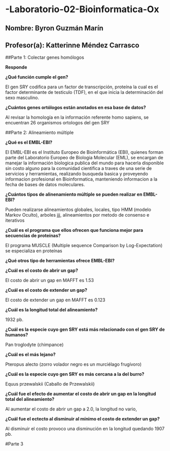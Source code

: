 # -Laboratorio-02-Bioinformatica-Ox

## Nombre: Byron Guzmán Marín

## Profesor(a): Katterinne Méndez Carrasco

##Parte 1: Colectar genes homólogos

__Responde__

__¿Qué función cumple el gen?__

El gen SRY codifica para un factor  de transcripción, proteína la cual es el factor determinante de testiculo (TDF), en el que inicia la determinación del sexo masculino.

__¿Cuántos genes ortólogos están anotados en esa base de datos?__

Al revisar la homología en la información referente homo sapiens, se encuentran 26 organismos ortologos del gen SRY

##Parte 2: Alineamiento múltiple

__¿Qué es el EMBL-EBI?__

El EMBL-EBI es el Instituto Europeo de Bioinformática (EBI), quienes forman parte del Laboratorio Europeo de Biologia Molecular (EML), se encargan de manejar la información  biologica publica del mundo para hacerla disponible sin costo alguno para la comunidad cientifica a traves de una serie de servicios y herramientas, realizando busqueda basica y proveyendo informacion profesional en Bioinformatica, manteniendo informacion a la fecha de bases de datos moleculares.

__¿Cuántos  tipos de alinenamiento múltiple se pueden realizar en EMBL-EBI?__

Pueden realizarse alineamientos  globales, locales, tipo HMM (modelo Markov Oculto), arboles jjj, alineamientos por metodo de consenso e iterativos

__¿Cuál es el programa que ellos ofrecen que funciona mejor para secuencias de proteínas?__

El programa MUSCLE (Multiple sequence Comparison by Log-Expectation) se especializa en proteínas

__¿Qué otros tipo de herramientas ofrece EMBL-EBI?__

__¿Cuál es el costo de abrir un gap?__

El costo de abrir un gap en MAFFT es 1.53

__¿Cuál es el costo de extender un gap?__

El costo de extender un gap en MAFFT es 0.123 


__¿Cuál es la longitud total del alineamiento?__

1932 pb.

__¿Cuál es la especie cuyo gen SRY está más relacionado con el gen SRY de humanos?__

Pan troglodyte (chimpance)

__¿Cuál es el más lejano?__

Pteropus alecto (zorro volador negro es un murciélago frugívoro)

__¿Cuál es la especie cuyo gen SRY es más cercana a la del burro?__

Equus przewalskii (Caballo de Przewalskii)

__¿Cuál fue el efecto de aumentar el costo de abrir un gap en la longitud total del alineamiento?__
 
 Al aumentar el costo de abrir un gap a 2.0, la longitud no vario,

__¿Cuál fue el ectecto al disminuir al mínimo el costo de extender un gap?__

Al disminuir el costo provoco una disminución en la longitud quedando 1907 pb.

#Parte 3



